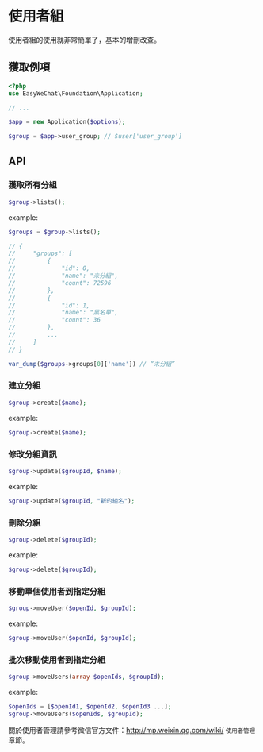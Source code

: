 # 使用者組


使用者組的使用就非常簡單了，基本的增刪改查。

## 獲取例項

```php
<?php
use EasyWeChat\Foundation\Application;

// ...

$app = new Application($options);

$group = $app->user_group; // $user['user_group']
```

## API

### 獲取所有分組

```php
$group->lists();
```

example:

```php
$groups = $group->lists();

// {
//     "groups": [
//         {
//             "id": 0,
//             "name": "未分組",
//             "count": 72596
//         },
//         {
//             "id": 1,
//             "name": "黑名單",
//             "count": 36
//         },
//         ...
//     ]
// }

var_dump($groups->groups[0]['name']) // “未分組”
```

### 建立分組

```php
$group->create($name);
```

example:

```php
$group->create($name);
```

### 修改分組資訊

```php
$group->update($groupId, $name);
```

example:

```php
$group->update($groupId, "新的組名");
```

### 刪除分組

```php
$group->delete($groupId);
```

example:

```php
$group->delete($groupId);
```

### 移動單個使用者到指定分組

```php
$group->moveUser($openId, $groupId);
```

example:

```php
$group->moveUser($openId, $groupId);
```

### 批次移動使用者到指定分組

```php
$group->moveUsers(array $openIds, $groupId);
```

example:

```php
$openIds = [$openId1, $openId2, $openId3 ...];
$group->moveUsers($openIds, $groupId);
```

關於使用者管理請參考微信官方文件：http://mp.weixin.qq.com/wiki/ `使用者管理` 章節。
